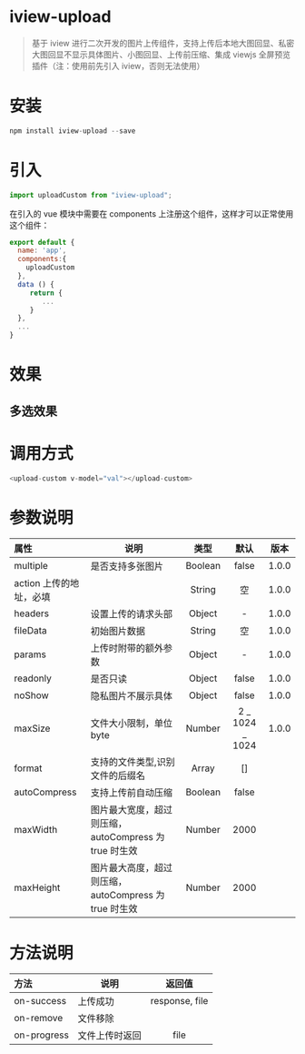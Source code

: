 # iview-upload

> 基于 iview 进行二次开发的图片上传组件，支持上传后本地大图回显、私密大图回显不显示具体图片、小图回显、上传前压缩、集成 viewjs 全屏预览插件（注：使用前先引入 iview，否则无法使用）

# 安装

```js
npm install iview-upload --save
```

# 引入

```js
import uploadCustom from "iview-upload";
```

在引入的 vue 模块中需要在 components 上注册这个组件，这样才可以正常使用这个组件：

```js
export default {
  name: 'app',
  components:{
    uploadCustom
  },
  data () {
     return {
        ...
     }
  },
  ...
}
```

# 效果

## 多选效果

# 调用方式

```js
<upload-custom v-model="val"></upload-custom>
```

# 参数说明

| 属性                    | 说明                                                  |  类型   |      默认       | 版本  |
| :---------------------- | ----------------------------------------------------- | :-----: | :-------------: | :---: |
| multiple                | 是否支持多张图片                                      | Boolean |      false      | 1.0.0 |
| action 上传的地址，必填 |                                                       | String  |       空        | 1.0.0 |
| headers                 | 设置上传的请求头部                                    | Object  |        -        | 1.0.0 |
| fileData                | 初始图片数据                                          | String  |       空        | 1.0.0 |
| params                  | 上传时附带的额外参数                                  | Object  |        -        | 1.0.0 |
| readonly                | 是否只读                                              | Object  |      false      | 1.0.0 |
| noShow                  | 隐私图片不展示具体                                    | Object  |      false      | 1.0.0 |
| maxSize                 | 文件大小限制，单位 byte                               | Number  | 2 _ 1024 _ 1024 | 1.0.0 |
| format                  | 支持的文件类型,识别文件的后缀名                       |  Array  |       []        |
| autoCompress            | 支持上传前自动压缩                                    | Boolean |      false      |
| maxWidth                | 图片最大宽度，超过则压缩，autoCompress 为 true 时生效 | Number  |      2000       |
| maxHeight               | 图片最大高度，超过则压缩，autoCompress 为 true 时生效 | Number  |      2000       |

# 方法说明

| 方法        | 说明           |     返回值     |
| :---------- | -------------- | :------------: |
| on-success  | 上传成功       | response, file |
| on-remove   | 文件移除       |                |
| on-progress | 文件上传时返回 |      file      |

```


```
